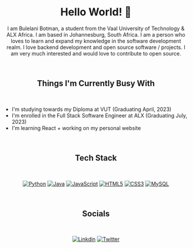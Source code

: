 <h1 align="center">Hello World! 👋</h1>
<p align="center">I am Bulelani Botman, a student from the Vaal University of Technology & ALX Africa. I am based in Johannesburg, South Africa. I am a person who loves to learn and expand my knowledge in the software development realm. I love backend development and open source software / projects. I am very much interested and would love to contribute to open source.</p>
<br />

<h2 align="center">Things I'm Currently Busy With</h2>
<br />
<ul>
    <li>I'm studying towards my Diploma at VUT (Graduating April, 2023)</li>
    <li>I'm enrolled in the Full Stack Software Engineer at ALX (Graduating July, 2023)</li>
    <li>I'm learning React + working on my personal website</li>
</ul>

<br />
<h2 align="center">Tech Stack</h2>
<br />
<p align="center">
    <a href="https://www.python.org/" target="_blank" rel="noreferrer"><img src="https://img.shields.io/badge/python-3670A0?style=for-the-badge&logo=python&logoColor=ffdd54" alt="Python" /></a>
    <a href="https://www.oracle.com/java/" target="_blank" rel="noreferrer"><img src="https://img.shields.io/badge/java-%23ED8B00.svg?style=for-the-badge&logo=java&logoColor=white" alt="Java" /></a>
    <a href="https://developer.mozilla.org/en-US/docs/Web/JavaScript" target="_blank" rel="noreferrer"><img src="https://img.shields.io/badge/javascript-%23323330.svg?style=for-the-badge&logo=javascript&logoColor=%23F7DF1E" alt="JavaScript" /></a>
    <a href="https://developer.mozilla.org/en-US/docs/Glossary/HTML5" target="_blank" rel="noreferrer"><img src="https://img.shields.io/badge/html5-%23E34F26.svg?style=for-the-badge&logo=html5&logoColor=white" alt="HTML5" /></a>
    <a href="https://www.w3.org/TR/CSS/#css" target="_blank" rel="noreferrer"><img src="https://img.shields.io/badge/css3-%231572B6.svg?style=for-the-badge&logo=css3&logoColor=white" alt="CSS3" /></a>
    <a href="https://www.mysql.com/" target="_blank" rel="noreferrer"><img src="https://img.shields.io/badge/mysql-%2300f.svg?style=for-the-badge&logo=mysql&logoColor=white" alt="MySQL" /></a>
</p>

<br />
<h2 align="center">Socials</h2>
<br />
<p align="center">
    <a href="https://www.linkedin.com/in/bulelanibotman" target="_blank" rel="noreferrer"><img src="https://img.shields.io/badge/linkedin-%230077B5.svg?style=for-the-badge&logo=linkedin&logoColor=white" alt="Linkdin" /></a>
    <a href="https://www.twitter.com/blkniga_" target="_blank" rel="noreferrer"><img src="https://img.shields.io/badge/Twitter-%231DA1F2.svg?style=for-the-badge&logo=Twitter&logoColor=white" alt="Twitter" /></a>
</p>